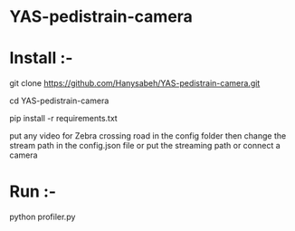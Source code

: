 # YAS-pedistrain-camera



# Install :-

git clone https://github.com/Hanysabeh/YAS-pedistrain-camera.git

cd YAS-pedistrain-camera

pip install -r requirements.txt

put any video for Zebra crossing road in the config folder 
then change the stream path in the config.json file or put the streaming path or connect a camera 



# Run :-

python profiler.py



